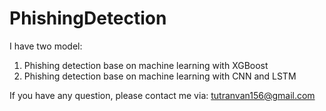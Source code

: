 # PhishingDetection
I have two model:
1. Phishing detection base on machine learning with XGBoost
2. Phishing detection base on machine learning with CNN and LSTM

If you have any question, please contact me via: tutranvan156@gmail.com


